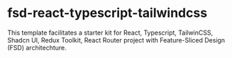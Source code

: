 # fsd-react-typescript-tailwindcss
This template facilitates a starter kit for React, Typescript, TailwinCSS, Shadcn UI, Redux Toolkit, React Router project with Feature-Sliced Design (FSD) architechture.
